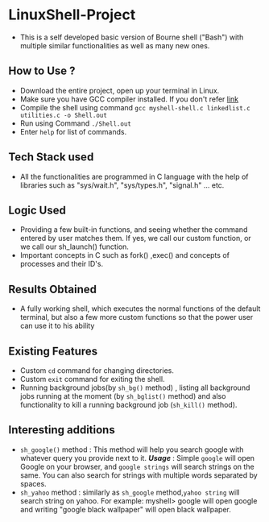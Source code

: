 # LinuxShell-Project
- This is a self developed basic version of Bourne shell ("Bash") with multiple similar functionalities as well as many new ones.

## How to Use ?
- Download the entire project, open up your terminal in Linux.
- Make sure you have GCC compiler installed. If you don't refer [link](https://linuxize.com/post/how-to-install-gcc-compiler-on-ubuntu-18-04/)
- Compile the shell using command `gcc myshell-shell.c linkedlist.c utilities.c -o Shell.out`
- Run using Command `./Shell.out`
- Enter `help` for list of commands.

## Tech Stack used
- All the functionalities are programmed in C language with the help of libraries such as "sys/wait.h", "sys/types.h", "signal.h" ... etc.

## Logic Used
- Providing a few built-in functions, and seeing whether the command entered by user matches them. If yes, we call our custom function, or we call our sh_launch() function.
- Important concepts in C such as fork() ,exec() and concepts of processes and their ID's.

## Results Obtained
- A fully working shell, which executes the normal functions of the default terminal, but also a few more custom functions so that the power user can use it to his ability

## Existing Features
- Custom `cd` command for changing directories.
- Custom `exit` command for exiting the shell.
- Running background jobs(by `sh_bg()` method) , listing all background jobs running at the moment (by `sh_bglist()` method) and also functionality to kill a running background job (`sh_kill()` method).

## Interesting additions
- `sh_google()` method : This method will help you search google with whatever query you provide next to it. ***Usage*** : Simple `google` will open Google on your browser, and `google strings` will search strings on the same. You can also search for strings with multiple words separated by spaces.
- `sh_yahoo` method : similarly as `sh_google` method,`yahoo string` will search string on yahoo.
For example: myshell> google will open google and writing "google black wallpaper" will open black wallpaper.
